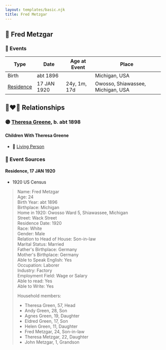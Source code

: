 ```yaml
---
layout: templates/basic.njk
title: Fred Metzgar
---
```

## 🔵 Fred Metzgar

### 📆 Events

Type | Date | Age at Event | Place
------ | ------ | ------ | ------
Birth | abt 1896 |  | Michigan, USA
[Residence](#event-event-0) | 17 JAN 1920 | 24y, 1m, 17d | Owosso, Shiawassee, Michigan, USA

## 👩‍❤️‍👨 Relationships

### 🟣 [Theresa Greene](/people/2/22213557), b. abt 1898

#### Children With Theresa Greene
* 🔵 [Living Person](/people/3/35414337)
### 📰 Event Sources

#### <a id="event-event-0"></a> Residence, 17 JAN 1920
* 1920 US Census
>   
  > Name: Fred Metzgar  
  > Age: 24  
  > Birth Year: abt 1896  
  > Birthplace: Michigan  
  > Home in 1920: Owosso Ward 5, Shiawassee, Michigan  
  > Street: Wack Street  
  > Residence Date: 1920  
  > Race: White  
  > Gender: Male  
  > Relation to Head of House: Son-in-law  
  > Marital Status: Married  
  > Father's Birthplace: Germany  
  > Mother's Birthplace: Germany  
  > Able to Speak English: Yes  
  > Occupation: Laborer  
  > Industry: Factory  
  > Employment Field: Wage or Salary  
  > Able to read: Yes  
  > Able to Write: Yes  
  >   
  > Household members:  
  > - Theresa Green, 57, Head  
  > - Andy Green, 28, Son  
  > - Agnes Green, 19, Daughter  
  > - Eldred Green, 17, Son  
  > - Helen Green, 11, Daughter  
  > - Fred Metzgar, 24, Son-in-law  
  > - Theresa Metzgar, 22, Daughter  
  > - John Metzgar, 1, Grandson  
  >
